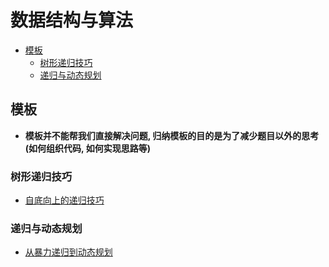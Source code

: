 数据结构与算法
===
<!--info
toc_id: algo
-->

<!-- TOC -->
- [模板](#模板)
    - [树形递归技巧](#树形递归技巧)
    - [递归与动态规划](#递归与动态规划)
<!-- TOC -->


## 模板
- **模板并不能帮我们直接解决问题, 归纳模板的目的是为了减少题目以外的思考 (如何组织代码, 如何实现思路等)**

### 树形递归技巧
- [自底向上的递归技巧](./_archives/2022/10/树形递归技巧.md)

### 递归与动态规划
- [从暴力递归到动态规划](./_archives/2022/10/从暴力递归到动态规划.md)
